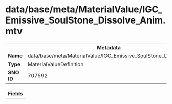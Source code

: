 <h1>data/base/meta/MaterialValue/IGC_Emissive_SoulStone_Dissolve_Anim.mtv</h1><table><tr><th colspan="100%">Metadata</th></tr><tr><td><b>Name</b></td><td>data/base/meta/MaterialValue/IGC_Emissive_SoulStone_Dissolve_Anim.mtv</td></tr><tr><td><b>Type</b></td><td>MaterialValueDefinition</td></tr><tr><td><b>SNO ID</b></td><td>707592</td></tr></table>

<table><tr><th colspan="100%">Fields</th></tr></table>

